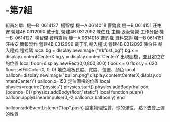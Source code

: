 # -第7組
組員名單:  機一B  0614127  楊智傑 機一A 0614018 曹鈞崴 機一B 0614151 汪祐安 營建4B 0312090 戴于凱 營建4B 0312092 陳伯任
主題:汲汲營營
工作分配:機一B  0614127  楊智傑 資料查詢 
機一A 0614018 曹鈞崴 資料查詢 
機一B 0614151 汪祐安 簡報製作 
營建4B 0312090 戴于凱 輸入程式
營建4B 0312092 陳伯任 輸入程式
程式碼
local bg = display.newImage ("nkfust.jpg") 
bg.x = display.contentCenterX
bg.y = display.contentCenterY 
出現圖檔，並且定位它的位置
local floor=display.newRect(0,0,800,300)
floor.x = 0
floor.y = 620
floor:setFillColor(0, 0, 0)
地位地板長度、寬度、位置、顏色
local balloon=display.newImage("ballon.png",display.contentCenterX,display.comtentCenterY)
balloon.x=150
定位圖檔的位置
local physics=require("physics")
physics.start()
physics.addBody(balloon,{bounce=0})
physics.addBody(floor,"static")
local function push()
    balloon:applyLinearImpulse(0,-2,balloon.x,balloon.y)
  end
  
balloon:addEventListener("tap",push)
設定物理性質，球的彈性，點下去會上彈的性質

